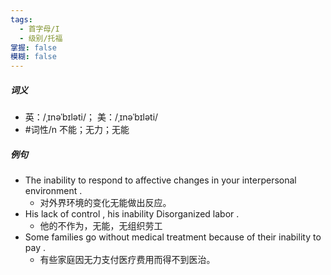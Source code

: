 ```yaml
---
tags:
  - 首字母/I
  - 级别/托福
掌握: false
模糊: false
---
```

##### 词义
- 英：/ˌɪnəˈbɪləti/； 美：/ˌɪnəˈbɪləti/
- #词性/n  不能；无力；无能
##### 例句
- The inability to respond to affective changes in your interpersonal environment .
	- 对外界环境的变化无能做出反应。
- His lack of control , his inability Disorganized labor .
	- 他的不作为，无能，无组织劳工
- Some families go without medical treatment because of their inability to pay .
	- 有些家庭因无力支付医疗费用而得不到医治。
